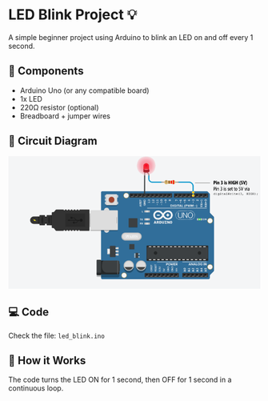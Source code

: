 # LED Blink Project 💡

A simple beginner project using Arduino to blink an LED on and off every 1 second.

## 🔧 Components
- Arduino Uno (or any compatible board)
- 1x LED
- 220Ω resistor (optional)
- Breadboard + jumper wires

## 📐 Circuit Diagram
![LED Circuit](led_blink_diagram.png)

## 💻 Code
Check the file: `led_blink.ino`

## 🔄 How it Works
The code turns the LED ON for 1 second, then OFF for 1 second in a continuous loop.
